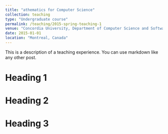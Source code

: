 ```yaml
---
title: "athematics for Computer Science"
collection: teaching
type: "Undergraduate course"
permalink: /teaching/2015-spring-teaching-1
venue: "Concordia University, Department of Computer Science and Software Engineering"
date: 2015-01-01
location: "Montreal, Canada"
---
```


This is a description of a teaching experience. You can use markdown like any other post.

Heading 1
======

Heading 2
======

Heading 3
======
